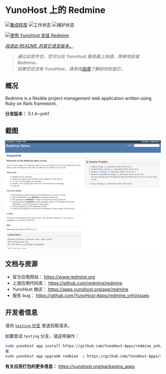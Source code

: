<!--
注意：此 README 由 <https://github.com/YunoHost/apps/tree/master/tools/readme_generator> 自动生成
请勿手动编辑。
-->

# YunoHost 上的 Redmine

[![集成程度](https://dash.yunohost.org/integration/redmine.svg)](https://ci-apps.yunohost.org/ci/apps/redmine/) ![工作状态](https://ci-apps.yunohost.org/ci/badges/redmine.status.svg) ![维护状态](https://ci-apps.yunohost.org/ci/badges/redmine.maintain.svg)

[![使用 YunoHost 安装 Redmine](https://install-app.yunohost.org/install-with-yunohost.svg)](https://install-app.yunohost.org/?app=redmine)

*[阅读此 README 的其它语言版本。](./ALL_README.md)*

> *通过此软件包，您可以在 YunoHost 服务器上快速、简单地安装 Redmine。*  
> *如果您还没有 YunoHost，请参阅[指南](https://yunohost.org/install)了解如何安装它。*

## 概况

Redmine is a flexible project management web application written using Ruby on Rails framework.


**分发版本：** 5.1.4~ynh1

## 截图

![Redmine 的截图](./doc/screenshots/Redmine-demo.png)

## 文档与资源

- 官方应用网站： <https://www.redmine.org>
- 上游应用代码库： <https://github.com/redmine/redmine>
- YunoHost 商店： <https://apps.yunohost.org/app/redmine>
- 报告 bug： <https://github.com/YunoHost-Apps/redmine_ynh/issues>

## 开发者信息

请向 [`testing` 分支](https://github.com/YunoHost-Apps/redmine_ynh/tree/testing) 发送拉取请求。

如要尝试 `testing` 分支，请这样操作：

```bash
sudo yunohost app install https://github.com/YunoHost-Apps/redmine_ynh/tree/testing --debug
或
sudo yunohost app upgrade redmine -u https://github.com/YunoHost-Apps/redmine_ynh/tree/testing --debug
```

**有关应用打包的更多信息：** <https://yunohost.org/packaging_apps>
